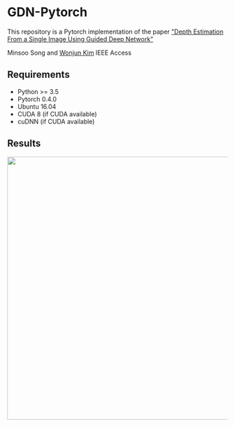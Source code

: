 # GDN-Pytorch
This repository is a Pytorch implementation of the paper ["Depth Estimation From a Single Image Using Guided Deep Network"](https://ieeexplore.ieee.org/stamp/stamp.jsp?arnumber=8854079)

 Minsoo Song and [Wonjun Kim](https://sites.google.com/site/kudcvlab)
 IEEE Access

## Requirements

* Python >= 3.5
* Pytorch 0.4.0
* Ubuntu 16.04
* CUDA 8 (if CUDA available)
* cuDNN (if CUDA available)

## Results

<p align="center"><img src='C:/Users/minsoo/Desktop/GDN-Pytorch/example/ex1.png' width=600></p>
